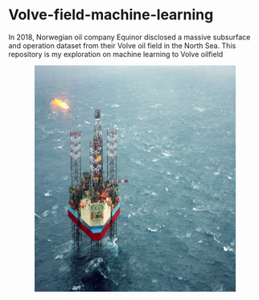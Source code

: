 # Volve-field-machine-learning
In 2018, Norwegian oil company Equinor disclosed a massive subsurface and operation dataset from their Volve oil field in the North Sea. This repository is my exploration on machine learning to Volve oilfield
<p align="center">
  <img width="400" height="450" src="https://github.com/KarimMAJDOUB/Volve-field-machine-learning/blob/main/BHP%20Prediction/Plots/Volve.jpg">